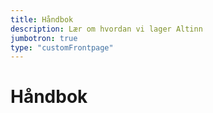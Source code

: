 ```yaml
---
title: Håndbok
description: Lær om hvordan vi lager Altinn
jumbotron: true
type: "customFrontpage"
---
```


# Håndbok

